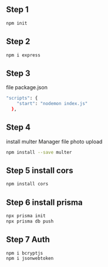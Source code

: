 ## Step 1
```bash
npm init
```

## Step 2
```bash
npm i express
```

## Step 3
file package.json
```bash
"scripts": {
    "start": "nodemon index.js"
  },
```

## Step 4
install multer Manager file photo upload
```bash
npm install --save multer

```

## Step 5 install cors
```bash
npm install cors
```

## Step 6 install prisma
```bash
npx prisma init
npx prisma db push
```

## Step 7 Auth

```bash
npm i bcryptjs
npm i jsonwebtoken
```